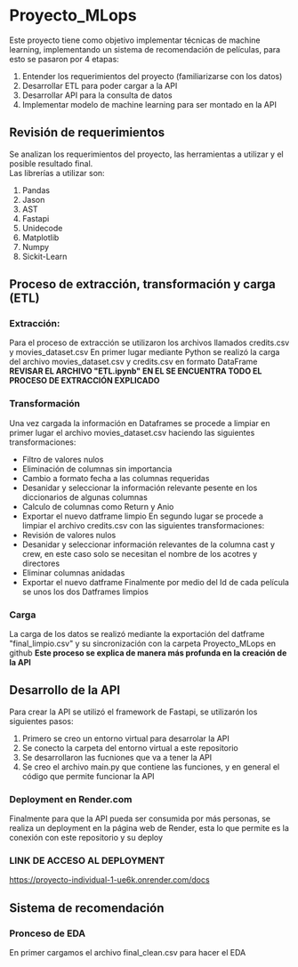 # Proyecto_MLops
Este proyecto tiene como objetivo implementar técnicas de machine learning, implementando un sistema de recomendación de películas, para esto se pasaron por 4 etapas:
1. Entender los requerimientos del proyecto (familiarizarse con los datos)
2. Desarrollar ETL para poder cargar a la API
3. Desarrollar API para la consulta de datos
4. Implementar modelo de machine learning para ser montado en la API
## Revisión de requerimientos
Se analizan los requerimientos del proyecto, las herramientas a utilizar y el posible resultado final. <br>
Las librerías a utilizar son:
1. Pandas
2. Jason
3. AST
4. Fastapi
5. Unidecode
6. Matplotlib
7. Numpy
8. Sickit-Learn
## Proceso de extracción, transformación y carga (ETL)
### Extracción:
Para el proceso de extracción se utilizaron los archivos llamados credits.csv y movies_dataset.csv
En primer lugar mediante Python se realizó la carga del archivo movies_dataset.csv y credits.csv en formato DataFrame 
**REVISAR EL ARCHIVO "ETL.ipynb" EN EL SE ENCUENTRA TODO EL PROCESO DE EXTRACCIÓN EXPLICADO**
### Transformación
Una vez cargada la información en Dataframes se procede a limpiar en primer lugar el archivo movies_dataset.csv haciendo las siguientes transformaciones:
- Filtro de valores nulos
- Eliminación de columnas sin importancia
- Cambio a formato fecha a las columnas requeridas
- Desanidar y seleccionar la información relevante pesente en los diccionarios de algunas columnas
- Calculo de columnas como Return y Anio
- Exportar el nuevo datframe limpio
En segundo lugar se procede a limpiar el archivo credits.csv con las siguientes transformaciones:
- Revisión de valores nulos
- Desanidar y seleccionar información relevantes de la columna cast y crew, en este caso solo se necesitan el nombre de los acotres y directores
- Eliminar columnas anidadas
- Exportar el nuevo datframe
Finalmente por medio del Id de cada película se unos los dos Datframes limpios
### Carga
La carga de los datos se realizó mediante la exportación del datframe "final_limpio.csv" y su sincronización con la carpeta Proyecto_MLops en github
**Este proceso se explica de manera más profunda en la creación de la API**
## Desarrollo de la API
Para crear la API se utilizó el framework de Fastapi, se utilizarón los siguientes pasos:
1. Primero se creo un entorno virtual para desarrolar la API
2. Se conecto la carpeta del entorno virtual a este repositorio
3. Se desarrollaron las fucniones que va a tener la API
4. Se creo el archivo main.py que contiene las funciones, y en general el código que permite funcionar la API
### Deployment en Render.com
Finalmente para que la API pueda ser consumida por más personas, se realiza un deployment en la página web de Render, esta lo que permite es la conexión con este
repositorio y su deploy
### **LINK DE ACCESO AL DEPLOYMENT**
https://proyecto-individual-1-ue6k.onrender.com/docs
## Sistema de recomendación
### Pronceso de EDA
En primer cargamos el archivo final_clean.csv para hacer el EDA







